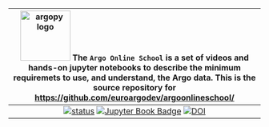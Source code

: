 |<img src="https://raw.githubusercontent.com/euroargodev/argoonlineschool/master/images/logoAoS.png" alt="argopy logo" width="100"/> The ``Argo Online School``  is a set of videos and hands-on jupyter notebooks to describe the minimum requiremets to use, and understand, the Argo data. This is the source repository for https://github.com/euroargodev/argoonlineschool/|
|:---------:|
|[![status](https://jose.theoj.org/papers/b66eaed8751b3adb6f2f4ad146380818/status.svg)](https://jose.theoj.org/papers/b66eaed8751b3adb6f2f4ad146380818) [![Jupyter Book Badge](https://jupyterbook.org/badge.svg)](https://euroargodev.github.io/argoonlineschool/intro.html) [![DOI](https://zenodo.org/badge/DOI/10.5281/zenodo.13929139.svg)](https://doi.org/10.5281/zenodo.13929139)| 
